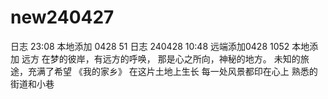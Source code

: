 # new240427
日志 23:08
本地添加 0428 51
日志 240428 10:48
远端添加0428 1052
本地添加
远方
在梦的彼岸，有远方的呼唤，
那是心之所向，神秘的地方。
未知的旅途，充满了希望
《我的家乡》
在这片土地上生长
每一处风景都印在心上
熟悉的街道和小巷
